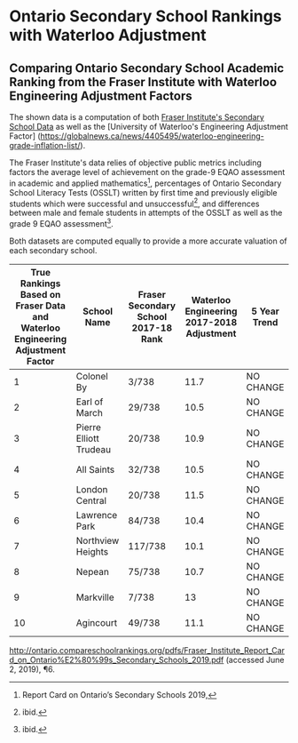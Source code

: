 # Ontario Secondary School Rankings with Waterloo Adjustment
## Comparing Ontario Secondary School Academic Ranking from the Fraser Institute with Waterloo Engineering Adjustment Factors  

The shown data is a computation of both [Fraser Institute's Secondary School Data](http://ontario.compareschoolrankings.org/secondary/SchoolsByRankLocationName.aspx) as well as the [University of Waterloo's Engineering Adjustment Factor] (https://globalnews.ca/news/4405495/waterloo-engineering-grade-inflation-list/).

 The Fraser Institute's data relies of objective public metrics including factors the average level of achievement on the grade-9
EQAO assessment in academic and applied mathematics[^fn1], percentages of Ontario Secondary School Literacy Tests (OSSLT) written by first time and previously eligible students which were successful and unsuccessful[^fn2], and differences between male and female students in attempts of the OSSLT as well as the grade 9 EQAO assessment[^fn3].

Both datasets are computed equally to provide a more accurate valuation of each secondary school.



| True Rankings Based on Fraser Data and Waterloo Engineering Adjustment Factor | School Name            | Fraser Secondary School 2017-18 Rank | Waterloo Engineering 2017-2018 Adjustment | 5 Year Trend |
|------------------------------------------------------------------------------|------------------------|--------------------------------------|-------------------------------------------|--------------|
| 1                                                                            | Colonel By             | 3/738                                | 11.7                                      | NO CHANGE    |
| 2                                                                            | Earl of March          | 29/738                               | 10.5                                      | NO CHANGE    |
| 3                                                                            | Pierre Elliott Trudeau | 20/738                               | 10.9                                      | NO CHANGE    |
| 4                                                                            | All Saints             | 32/738                               | 10.5                                      | NO CHANGE    |
| 5                                                                            | London Central         | 20/738                               | 11.5                                      | NO CHANGE    |
| 6                                                                            | Lawrence Park          | 84/738                               | 10.4                                      | NO CHANGE    |
| 7                                                                            | Northview Heights      | 117/738                              | 10.1                                      | NO CHANGE    |
| 8                                                                            | Nepean                 | 75/738                               | 10.7                                      | NO CHANGE    |
| 9                                                                            | Markville              | 7/738                                | 13                                        | NO CHANGE    |
| 10                                                                           | Agincourt              | 49/738                               | 11.1                                      | NO CHANGE    |




[^fn1]: Report Card on Ontario’s Secondary Schools 2019,

http://ontario.compareschoolrankings.org/pdfs/Fraser_Institute_Report_Card_on_Ontario%E2%80%99s_Secondary_Schools_2019.pdf
(accessed June 2, 2019), ¶6.
[^fn2]: ibid.
[^fn3]: ibid.
